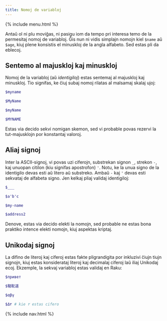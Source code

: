 ```yaml
---
title: Nomoj de variabloj
---
```


{% include menu.html %}

Antaŭ ol ni plu moviĝas, ni pasigu iom da tempo pri interesa temo de la permesitaj nomoj de variabloj. Ĝis nun ni vidis simplajn nomojn kiel `$name` aŭ `$age`, kiuj plene konsistis el minuskloj de la angla alfabeto. Sed estas pli da eblecoj.

## Sentemo al majuskloj kaj minuskloj

Nomoj de la variabloj (aŭ _identigiloj_) estas sentemaj al majuskloj kaj minuskloj. Tio signifas, ke ĉiuj subaj nomoj rilatas al malsamaj skalaj ujoj:

```raku
$myname

$MyName

$myName

$MYNAME
```

Estas via decido sekvi nomigan skemon, sed vi probable povas rezervi la tut-majusklojn por konstantaj valoroj.

## Aliaj signoj

Inter la ASCII-signoj, vi povas uzi ciferojn, substrekan signon `_`, strekon `-`, kaj unuopan citilon (kiu signifas apostrofon) `'`. Notu, ke la unua signo de la identigilo devas esti aŭ litero aŭ substreko. Ambaŭ `-` kaj `'` devas esti sekvataj de alfabeta signo. Jen kelkaj pliaj validaj identigiloj:

```raku
$___

$a'b'c

$my-name

$address2
```

Denove, estas via decido elekti la nomojn, sed probable ne estas bona praktiko intence elekti nomojn, kiuj aspektas kriptaj.

## Unikodaj signoj

La difino de literoj kaj ciferoj estas fakte pligrandigita por inkluzivi ĉiujn tiujn signojn, kiuj estas konsiderataj literoj kaj decimalaj ciferoj laŭ iliaj Unikodaj ecoj. Ekzemple, la sekvaj variabloj estas validaj en Raku:

```raku
$привет

$駱駝道

$αβγ

$Δ۲ # kie ۲ estas cifero
```

{% include nav.html %}